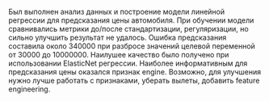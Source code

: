 Был выполнен анализ данных и построение модели линейной регрессии для предсказания цены автомобиля. 
При обучении модели сравнивались метрики до/после стандартизации, регуляризации, но сильно улучшить результат не удалось. 
Ошибка предсказания составила около 340000 при разбросе значений целевой переменной от 30000 до 10000000.
Наилушее качество было получено при использовании ElasticNet регрессии.
Наиболее информативным для предсказания цены оказался признак engine.
Возможно, для улучшения нужно лучше работать с признаками, уберать вылеты, добавить feature engineering.
